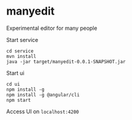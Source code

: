 # manyedit
Experimental editor for many people

Start service
```
cd service
mvn install
java -jar target/manyedit-0.0.1-SNAPSHOT.jar
```

Start ui
```
cd ui
npm install -g
npm install -g @angular/cli
npm start
```

Access UI on `localhost:4200`
